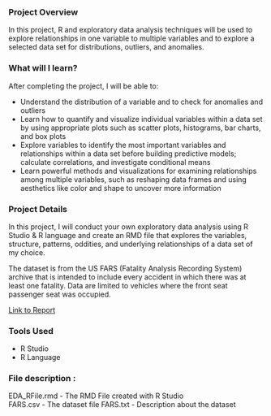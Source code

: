 ### Project Overview
In this project, R and exploratory data analysis techniques will be used to explore relationships in one variable to multiple variables and to explore a selected data set for distributions, outliers, and anomalies.

### What will I learn?
After completing the project, I will be able to:

* Understand the distribution of a variable and to check for anomalies and outliers
* Learn how to quantify and visualize individual variables within a data set by using appropriate plots such as scatter plots, histograms, bar charts, and box plots
* Explore variables to identify the most important variables and relationships within a data set before building predictive models; calculate correlations, and investigate conditional means
* Learn powerful methods and visualizations for examining relationships among multiple variables, such as reshaping data frames and using aesthetics like color and shape to uncover more information

### Project Details
In this project, I will conduct your own exploratory data analysis using R Studio & R language and create an RMD file that explores the variables, structure, patterns, oddities, and underlying relationships of a data set of my choice.

The dataset is from the US FARS (Fatality Analysis Recording System) archive that is intended to include every accident in which there was at least one fatality. Data are limited to vehicles where the front seat passenger seat was occupied.


[Link to Report](https://cdn.rawgit.com/YasserArafath/Udacity-Nanodegree-Projects/43b7d9e2/Project%203%20-%20Exploratory%20Data%20Analysis/Report.html)

### Tools Used
* R Studio
* R Language

### File description : 
EDA_RFile.rmd  -  The RMD File created with R Studio   
FARS.csv    -   The dataset file
FARS.txt    -   Description about the dataset
